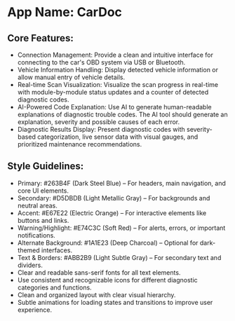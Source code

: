 # **App Name**: CarDoc

## Core Features:

- Connection Management: Provide a clean and intuitive interface for connecting to the car's OBD system via USB or Bluetooth.
- Vehicle Information Handling: Display detected vehicle information or allow manual entry of vehicle details.
- Real-time Scan Visualization: Visualize the scan progress in real-time with module-by-module status updates and a counter of detected diagnostic codes.
- AI-Powered Code Explanation: Use AI to generate human-readable explanations of diagnostic trouble codes. The AI tool should generate an explanation, severity and possible causes of each error.
- Diagnostic Results Display: Present diagnostic codes with severity-based categorization, live sensor data with visual gauges, and prioritized maintenance recommendations.

## Style Guidelines:

- Primary: #263B4F (Dark Steel Blue) – For headers, main navigation, and core UI elements.
- Secondary: #D5DBDB (Light Metallic Gray) – For backgrounds and neutral areas.
- Accent: #E67E22 (Electric Orange) – For interactive elements like buttons and links.
- Warning/Highlight: #E74C3C (Soft Red) – For alerts, errors, or important notifications.
- Alternate Background: #1A1E23 (Deep Charcoal) – Optional for dark-themed interfaces.
- Text & Borders: #ABB2B9 (Light Subtle Gray) – For secondary text and dividers.
- Clear and readable sans-serif fonts for all text elements.
- Use consistent and recognizable icons for different diagnostic categories and functions.
- Clean and organized layout with clear visual hierarchy.
- Subtle animations for loading states and transitions to improve user experience.